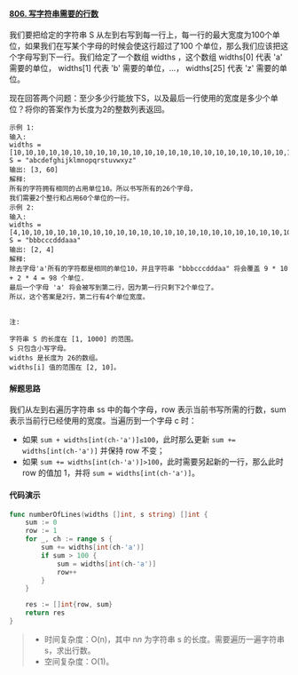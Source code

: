 #### [806. 写字符串需要的行数](https://leetcode-cn.com/problems/number-of-lines-to-write-string/)

我们要把给定的字符串 S 从左到右写到每一行上，每一行的最大宽度为100个单位，如果我们在写某个字母的时候会使这行超过了100 个单位，那么我们应该把这个字母写到下一行。我们给定了一个数组 widths ，这个数组 widths[0] 代表 'a' 需要的单位， widths[1] 代表 'b' 需要的单位，...， widths[25] 代表 'z' 需要的单位。

现在回答两个问题：至少多少行能放下S，以及最后一行使用的宽度是多少个单位？将你的答案作为长度为2的整数列表返回。

```
示例 1:
输入: 
widths = [10,10,10,10,10,10,10,10,10,10,10,10,10,10,10,10,10,10,10,10,10,10,10,10,10,10]
S = "abcdefghijklmnopqrstuvwxyz"
输出: [3, 60]
解释: 
所有的字符拥有相同的占用单位10。所以书写所有的26个字母，
我们需要2个整行和占用60个单位的一行。
示例 2:
输入: 
widths = [4,10,10,10,10,10,10,10,10,10,10,10,10,10,10,10,10,10,10,10,10,10,10,10,10,10]
S = "bbbcccdddaaa"
输出: [2, 4]
解释: 
除去字母'a'所有的字符都是相同的单位10，并且字符串 "bbbcccdddaa" 将会覆盖 9 * 10 + 2 * 4 = 98 个单位.
最后一个字母 'a' 将会被写到第二行，因为第一行只剩下2个单位了。
所以，这个答案是2行，第二行有4个单位宽度。


注:

字符串 S 的长度在 [1, 1000] 的范围。
S 只包含小写字母。
widths 是长度为 26的数组。
widths[i] 值的范围在 [2, 10]。
```

#### 解题思路

我们从左到右遍历字符串 ss 中的每个字母，row 表示当前书写所需的行数，sum 表示当前行已经使用的宽度。当遍历到一个字母 c 时：

- 如果 `sum + widths[int(ch-'a')]≤100`，此时那么更新 `sum += widths[int(ch-'a')]` 并保持 row 不变；
- 如果 `sum += widths[int(ch-'a')]>100`，此时需要另起新的一行，那么此时 row 的值加 1，并将 `sum = widths[int(ch-'a')]`。

#### 代码演示

```go
func numberOfLines(widths []int, s string) []int {
	sum := 0
	row := 1
	for _, ch := range s {
		sum += widths[int(ch-'a')]
		if sum > 100 {
			sum = widths[int(ch-'a')]
			row++
		}
	}

	res := []int{row, sum}
	return res
}

```

> - 时间复杂度：O(n)，其中 n*n* 为字符串 s 的长度。需要遍历一遍字符串 s，求出行数。
> - 空间复杂度：O(1)。